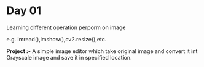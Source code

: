 # Day 01
Learning different operation perporm on image

e.g. imread(),imshow(),cv2.resize(),etc.

**Project :-**
A simple image editor which take original image and convert it int Grayscale image and save it in specified location.